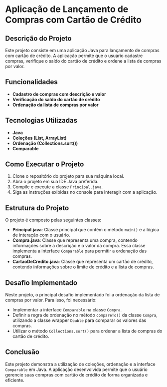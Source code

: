 # Aplicação de Lançamento de Compras com Cartão de Crédito

## Descrição do Projeto
Este projeto consiste em uma aplicação Java para lançamento de compras com cartão de crédito. A aplicação permite que o usuário cadastre compras, verifique o saldo do cartão de crédito e ordene a lista de compras por valor.

## Funcionalidades
- **Cadastro de compras com descrição e valor**
- **Verificação do saldo do cartão de crédito**
- **Ordenação da lista de compras por valor**

## Tecnologias Utilizadas
- **Java**
- **Coleções (List, ArrayList)**
- **Ordenação (Collections.sort())**
- **Comparable**

## Como Executar o Projeto
1. Clone o repositório do projeto para sua máquina local.
2. Abra o projeto em sua IDE Java preferida.
3. Compile e execute a classe `Principal.java`.
4. Siga as instruções exibidas no console para interagir com a aplicação.

## Estrutura do Projeto
O projeto é composto pelas seguintes classes:

- **Principal.java**: Classe principal que contém o método `main()` e a lógica de interação com o usuário.
- **Compra.java**: Classe que representa uma compra, contendo informações sobre a descrição e o valor da compra. Essa classe implementa a interface `Comparable` para permitir a ordenação das compras.
- **CartaoDeCredito.java**: Classe que representa um cartão de crédito, contendo informações sobre o limite de crédito e a lista de compras.

## Desafio Implementado
Neste projeto, o principal desafio implementado foi a ordenação da lista de compras por valor. Para isso, foi necessário:

- Implementar a interface `Comparable` na classe `Compra`.
- Definir a regra de ordenação no método `compareTo()` da classe `Compra`, utilizando a classe wrapper `Double` para comparar os valores das compras.
- Utilizar o método `Collections.sort()` para ordenar a lista de compras do cartão de crédito.

## Conclusão
Este projeto demonstra a utilização de coleções, ordenação e a interface `Comparable` em Java. A aplicação desenvolvida permite que o usuário gerencie suas compras com cartão de crédito de forma organizada e eficiente.

